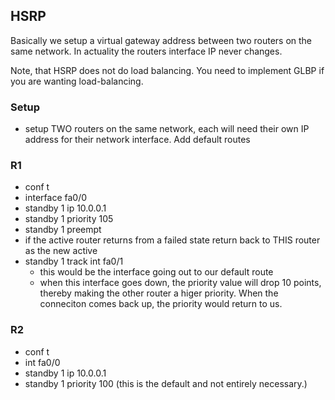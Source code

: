 ## HSRP 

Basically we setup a virtual gateway address between two routers on the same network.  In actuality the routers interface IP never changes. 

Note, that HSRP does not do load balancing.  You need to implement GLBP if you are wanting load-balancing.

### Setup

* setup TWO routers on the same network, each will need their own IP address for their network interface.  Add default routes 

### R1

* conf t
* interface fa0/0
* standby 1 ip 10.0.0.1
* standby 1 priority 105
* standby 1 preempt
* if the active router returns from a failed state return back to THIS router as the new active
* standby 1 track int fa0/1
	* this would be the interface going out to our default route
	* when this interface goes down, the priority value will drop 10 points, thereby making the other router a higer priority.  When the conneciton comes back up, the priority would return to us.

### R2

* conf t
* int fa0/0
* standby 1 ip 10.0.0.1
* standby 1 priority 100 (this is the default and not entirely necessary.)


